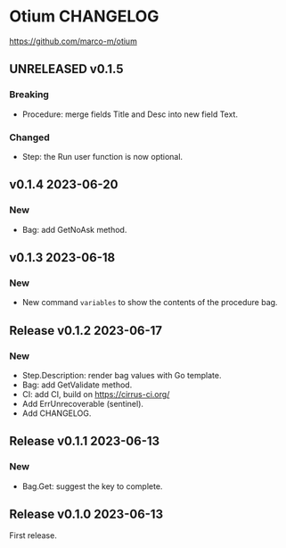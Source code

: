 # Otium CHANGELOG

https://github.com/marco-m/otium

##  UNRELEASED v0.1.5

### Breaking

- Procedure: merge fields Title and Desc into new field Text.

### Changed

- Step: the Run user function is now optional.

## v0.1.4 2023-06-20

### New

- Bag: add GetNoAsk method.

## v0.1.3 2023-06-18

### New

- New command `variables` to show the contents of the procedure bag.

## Release v0.1.2 2023-06-17

### New

- Step.Description: render bag values with Go template.
- Bag: add GetValidate method.
- CI: add CI, build on https://cirrus-ci.org/
- Add ErrUnrecoverable (sentinel).
- Add CHANGELOG.

## Release v0.1.1 2023-06-13

### New

- Bag.Get: suggest the key to complete.

## Release v0.1.0 2023-06-13

First release.
